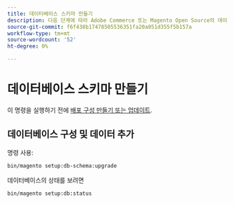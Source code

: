 ```yaml
---
title: 데이터베이스 스키마 만들기
description: 다음 단계에 따라 Adobe Commerce 또는 Magento Open Source의 데이터베이스를 만듭니다.
source-git-commit: f6f438b17478505536351fa20a051d355f5b157a
workflow-type: tm+mt
source-wordcount: '52'
ht-degree: 0%

---
```



# 데이터베이스 스키마 만들기

이 명령을 실행하기 전에 [배포 구성 만들기 또는 업데이트](deployment.md).

## 데이터베이스 구성 및 데이터 추가

명령 사용:

```bash
bin/magento setup:db-schema:upgrade
```

데이터베이스의 상태를 보려면

```bash
bin/magento setup:db:status
```
